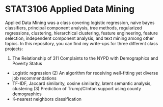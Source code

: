 # STAT3106 Applied Data Mining

Applied Data Mining was a class covering logistic regression, naive bayes classifiers, principal component analysis, tree methods, regularized regressions, clustering, hierarchical clustering, feature engineering, feature selection, independent component analysis, and text mining among other topics. In this repository, you can find my write-ups for three different class projects:

1. The Relationship of 311 Complaints to the NYPD with Demographics and Poverty Status
- Logistic regression
(2) An algorithm for receiving well-fitting yet diverse job recommendations
- TF-IDF, Jaccard similarity, cosine similarity, latent semantic analysis, clustering
(3) Prediction of Trump/Clinton support using county demographics
- K-nearest neighbors classification



